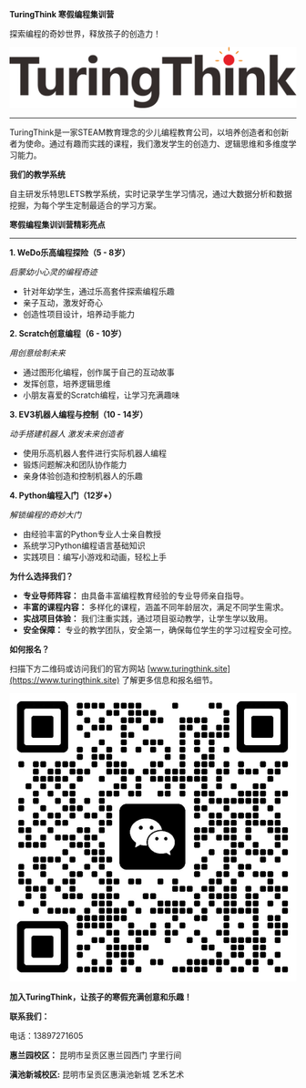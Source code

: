 **TuringThink 寒假编程集训营**

探索编程的奇妙世界，释放孩子的创造力！

![TuringThink Logo](/images/kidsedu/logo-b.jpg)

****

TuringThink是一家STEAM教育理念的少儿编程教育公司，以培养创造者和创新者为使命。通过有趣而实践的课程，我们激发学生的创造力、逻辑思维和多维度学习能力。

**我们的教学系统**

自主研发乐特思LETS教学系统，实时记录学生学习情况，通过大数据分析和数据挖掘，为每个学生定制最适合的学习方案。

**寒假编程集训训营精彩亮点**

---

**1. WeDo乐高编程探险（5 - 8岁）**

*启蒙幼小心灵的编程奇迹*
- 针对年幼学生，通过乐高套件探索编程乐趣
- 亲子互动，激发好奇心
- 创造性项目设计，培养动手能力

**2. Scratch创意编程（6 - 10岁）**

*用创意绘制未来*
- 通过图形化编程，创作属于自己的互动故事
- 发挥创意，培养逻辑思维
- 小朋友喜爱的Scratch编程，让学习充满趣味

**3. EV3机器人编程与控制（10 - 14岁）**

*动手搭建机器人 激发未来创造者*
- 使用乐高机器人套件进行实际机器人编程
- 锻炼问题解决和团队协作能力
- 亲身体验创造和控制机器人的乐趣


**4. Python编程入门（12岁+）**

*解锁编程的奇妙大门*
- 由经验丰富的Python专业人士亲自教授
- 系统学习Python编程语言基础知识
- 实践项目：编写小游戏和动画，轻松上手




**为什么选择我们？**

- **专业导师阵容：** 由具备丰富编程教育经验的专业导师亲自指导。
- **丰富的课程内容：** 多样化的课程，涵盖不同年龄层次，满足不同学生需求。
- **实战项目体验：** 我们注重实践，通过项目驱动教学，让学生学以致用。
- **安全保障：** 专业的教学团队，安全第一，确保每位学生的学习过程安全可控。

**如何报名？**

扫描下方二维码或访问我们的官方网站 [www.turingthink.site](https://www.turingthink.site) 了解更多信息和报名细节。

![报名二维码](/images/kidsedu/qr_code.jpg)

**加入TuringThink，让孩子的寒假充满创意和乐趣！**

**联系我们：**

电话：13897271605

**惠兰园校区：**
昆明市呈贡区惠兰园西门 字里行间

**滇池新城校区:**
昆明市呈贡区惠滇池新城 艺禾艺术

